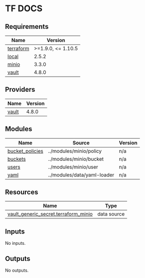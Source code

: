 <!-- markdownlint-disable MD041 -->
<!-- markdownlint-disable MD033 -->
<!-- markdownlint-disable MD028 -->

# TF DOCS

<!-- prettier-ignore-start -->

<!-- BEGIN_TF_DOCS -->
## Requirements

| Name | Version |
|------|---------|
| <a name="requirement_terraform"></a> [terraform](#requirement\_terraform) | >=1.9.0, <= 1.10.5 |
| <a name="requirement_local"></a> [local](#requirement\_local) | 2.5.2 |
| <a name="requirement_minio"></a> [minio](#requirement\_minio) | 3.3.0 |
| <a name="requirement_vault"></a> [vault](#requirement\_vault) | 4.8.0 |

## Providers

| Name | Version |
|------|---------|
| <a name="provider_vault"></a> [vault](#provider\_vault) | 4.8.0 |

## Modules

| Name | Source | Version |
|------|--------|---------|
| <a name="module_bucket_policies"></a> [bucket\_policies](#module\_bucket\_policies) | ../modules/minio/policy | n/a |
| <a name="module_buckets"></a> [buckets](#module\_buckets) | ../modules/minio/bucket | n/a |
| <a name="module_users"></a> [users](#module\_users) | ../modules/minio/user | n/a |
| <a name="module_yaml"></a> [yaml](#module\_yaml) | ../modules/data/yaml-loader | n/a |

## Resources

| Name | Type |
|------|------|
| [vault_generic_secret.terraform_minio](https://registry.terraform.io/providers/hashicorp/vault/4.8.0/docs/data-sources/generic_secret) | data source |

## Inputs

No inputs.

## Outputs

No outputs.
<!-- END_TF_DOCS -->

<!-- prettier-ignore-end -->
